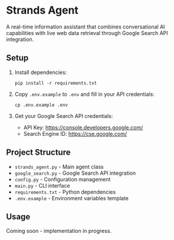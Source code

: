 # Strands Agent

A real-time information assistant that combines conversational AI capabilities with live web data retrieval through Google Search API integration.

## Setup

1. Install dependencies:
   ```
   pip install -r requirements.txt
   ```

2. Copy `.env.example` to `.env` and fill in your API credentials:
   ```
   cp .env.example .env
   ```

3. Get your Google Search API credentials:
   - API Key: https://console.developers.google.com/
   - Search Engine ID: https://cse.google.com/

## Project Structure

- `strands_agent.py` - Main agent class
- `google_search.py` - Google Search API integration
- `config.py` - Configuration management
- `main.py` - CLI interface
- `requirements.txt` - Python dependencies
- `.env.example` - Environment variables template

## Usage

Coming soon - implementation in progress.